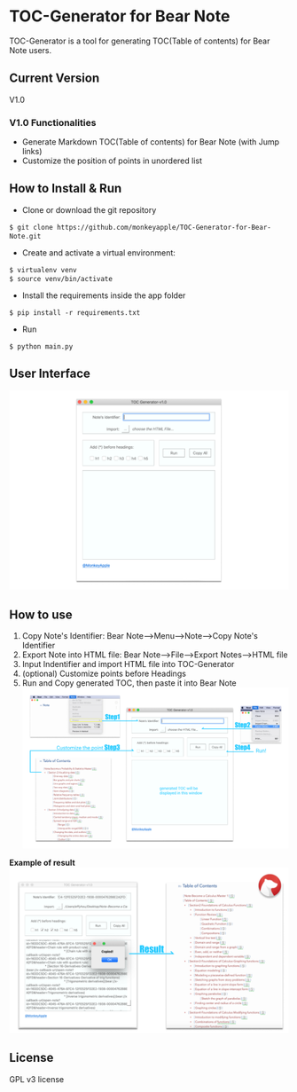 # TOC-Generator for Bear Note
TOC-Generator is a tool for generating TOC(Table of contents) for Bear Note users.

## Current Version
V1.0

### V1.0 Functionalities
* Generate Markdown TOC(Table of contents) for Bear Note (with Jump links)
* Customize the position of points in unordered list 
  

## How to Install & Run

* Clone or download the git repository
```
$ git clone https://github.com/monkeyapple/TOC-Generator-for-Bear-Note.git
```
* Create and activate a virtual environment:
```
$ virtualenv venv
$ source venv/bin/activate
```
* Install the requirements inside the app folder
```
$ pip install -r requirements.txt
```
* Run
```
$ python main.py
```

## User Interface
![Screenshot](/images/Image08.png)

## How to use
1. Copy Note's Identifier: Bear Note-->Menu-->Note-->Copy Note's Identifier
2. Export Note into HTML file: Bear Note-->File-->Export Notes-->HTML file
3. Input Indentifier and import HTML file into TOC-Generator
4. (optional) Customize points before Headings
5. Run and Copy generated TOC, then paste it into Bear Note
![Screenshot](/images/Image04.png)

**Example of result**
![Screenshot](/images/Image03.png)


## License
GPL v3 license
